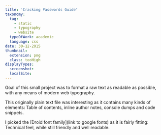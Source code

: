 ```yaml
---
title: 'Cracking Passwords Guide'
taxonomy:
  tag: 
    - static
    - typography
    - website
  typeOfWork: academic
  language: css
date: 30-12-2015
thumbnail:
  extension: png
  class: tooHigh
displayTypes:
  screenshot:
  localSite:
---
```

Goal of this small project was to format a raw text as readable as possible, with any means of modern web typography.

This originally plain text file was interesting as it contains many kinds of elements:
Table of contents, inline author notes, console dumps and code snippets.

I picked the [Droid font family](link to google fonts) as it is fairly fitting: Technical feel, while still friendly and well readable.
